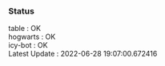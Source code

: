 ### Status


table : OK  
hogwarts : OK  
icy-bot : OK  
Latest Update : 2022-06-28 19:07:00.672416
